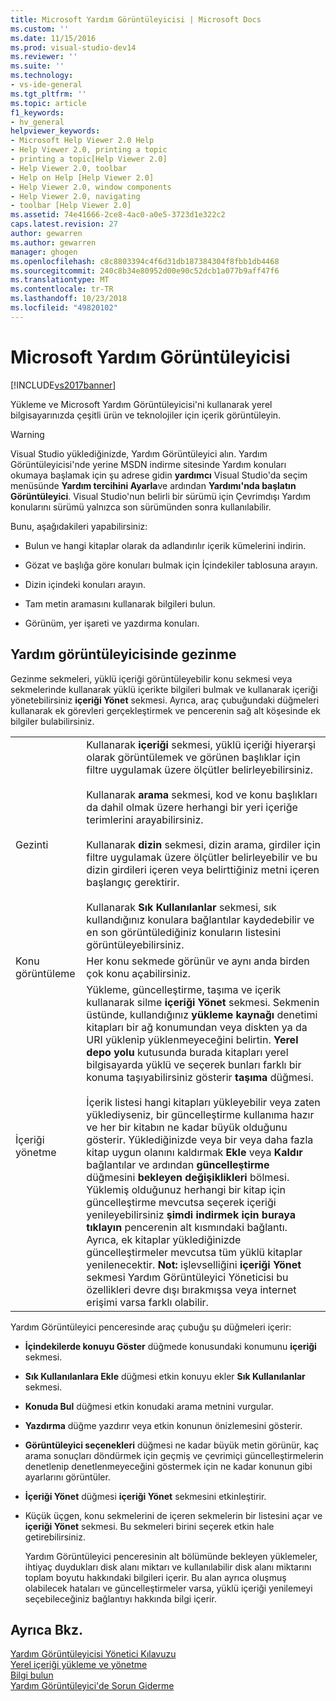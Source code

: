 ```yaml
---
title: Microsoft Yardım Görüntüleyicisi | Microsoft Docs
ms.custom: ''
ms.date: 11/15/2016
ms.prod: visual-studio-dev14
ms.reviewer: ''
ms.suite: ''
ms.technology:
- vs-ide-general
ms.tgt_pltfrm: ''
ms.topic: article
f1_keywords:
- hv_general
helpviewer_keywords:
- Microsoft Help Viewer 2.0 Help
- Help Viewer 2.0, printing a topic
- printing a topic[Help Viewer 2.0]
- Help Viewer 2.0, toolbar
- Help on Help [Help Viewer 2.0]
- Help Viewer 2.0, window components
- Help Viewer 2.0, navigating
- toolbar [Help Viewer 2.0]
ms.assetid: 74e41666-2ce8-4ac0-a0e5-3723d1e322c2
caps.latest.revision: 27
author: gewarren
ms.author: gewarren
manager: ghogen
ms.openlocfilehash: c8c8803394c4f6d31db187384304f8fbb1db4468
ms.sourcegitcommit: 240c8b34e80952d00e90c52dcb1a077b9aff47f6
ms.translationtype: MT
ms.contentlocale: tr-TR
ms.lasthandoff: 10/23/2018
ms.locfileid: "49820102"
---
```

# <a name="microsoft-help-viewer"></a>Microsoft Yardım Görüntüleyicisi
[!INCLUDE[vs2017banner](../includes/vs2017banner.md)]

Yükleme ve Microsoft Yardım Görüntüleyicisi'ni kullanarak yerel bilgisayarınızda çeşitli ürün ve teknolojiler için içerik görüntüleyin.  
  
> [!WARNING]
>  Visual Studio yüklediğinizde, Yardım Görüntüleyici alın. Yardım Görüntüleyicisi'nde yerine MSDN indirme sitesinde Yardım konuları okumaya başlamak için şu adrese gidin **yardımcı** Visual Studio'da seçim menüsünde **Yardım tercihini Ayarla**ve ardından **Yardımı'nda başlatın Görüntüleyici**. Visual Studio'nun belirli bir sürümü için Çevrimdışı Yardım konularını sürümü yalnızca son sürümünden sonra kullanılabilir.  
  
 Bunu, aşağıdakileri yapabilirsiniz:  
  
-   Bulun ve hangi kitaplar olarak da adlandırılır içerik kümelerini indirin.  
  
-   Gözat ve başlığa göre konuları bulmak için İçindekiler tablosuna arayın.  
  
-   Dizin içindeki konuları arayın.  
  
-   Tam metin aramasını kullanarak bilgileri bulun.  
  
-   Görünüm, yer işareti ve yazdırma konuları.  
  
## <a name="navigating-the-help-viewer"></a>Yardım görüntüleyicisinde gezinme  
 Gezinme sekmeleri, yüklü içeriği görüntüleyebilir konu sekmesi veya sekmelerinde kullanarak yüklü içerikte bilgileri bulmak ve kullanarak içeriği yönetebilirsiniz **içeriği Yönet** sekmesi. Ayrıca, araç çubuğundaki düğmeleri kullanarak ek görevleri gerçekleştirmek ve pencerenin sağ alt köşesinde ek bilgiler bulabilirsiniz.  
  
|||  
|-|-|  
|Gezinti|Kullanarak **içeriği** sekmesi, yüklü içeriği hiyerarşi olarak görüntülemek ve görünen başlıklar için filtre uygulamak üzere ölçütler belirleyebilirsiniz.<br /><br /> Kullanarak **arama** sekmesi, kod ve konu başlıkları da dahil olmak üzere herhangi bir yeri içeriğe terimlerini arayabilirsiniz.<br /><br /> Kullanarak **dizin** sekmesi, dizin arama, girdiler için filtre uygulamak üzere ölçütler belirleyebilir ve bu dizin girdileri içeren veya belirttiğiniz metni içeren başlangıç gerektirir.<br /><br /> Kullanarak **Sık Kullanılanlar** sekmesi, sık kullandığınız konulara bağlantılar kaydedebilir ve en son görüntülediğiniz konuların listesini görüntüleyebilirsiniz.|  
|Konu görüntüleme|Her konu sekmede görünür ve aynı anda birden çok konu açabilirsiniz.|  
|İçeriği yönetme|Yükleme, güncelleştirme, taşıma ve içerik kullanarak silme **içeriği Yönet** sekmesi. Sekmenin üstünde, kullandığınız **yükleme kaynağı** denetimi kitapları bir ağ konumundan veya diskten ya da URI yüklenip yüklenmeyeceğini belirtin. **Yerel depo yolu** kutusunda burada kitapları yerel bilgisayarda yüklü ve seçerek bunları farklı bir konuma taşıyabilirsiniz gösterir **taşıma** düğmesi.<br /><br /> İçerik listesi hangi kitapları yükleyebilir veya zaten yüklediyseniz, bir güncelleştirme kullanıma hazır ve her bir kitabın ne kadar büyük olduğunu gösterir. Yüklediğinizde veya bir veya daha fazla kitap uygun olanını kaldırmak **Ekle** veya **Kaldır** bağlantılar ve ardından **güncelleştirme** düğmesini **bekleyen değişiklikleri** bölmesi. Yüklemiş olduğunuz herhangi bir kitap için güncelleştirme mevcutsa seçerek içeriği yenileyebilirsiniz **şimdi indirmek için buraya tıklayın** pencerenin alt kısmındaki bağlantı. Ayrıca, ek kitaplar yüklediğinizde güncelleştirmeler mevcutsa tüm yüklü kitaplar yenilenecektir. **Not:** işlevselliğini **içeriği Yönet** sekmesi Yardım Görüntüleyici Yöneticisi bu özellikleri devre dışı bırakmışsa veya internet erişimi varsa farklı olabilir.|  
  
 Yardım Görüntüleyici penceresinde araç çubuğu şu düğmeleri içerir:  
  
- **İçindekilerde konuyu Göster** düğmede konusundaki konumunu **içeriği** sekmesi.  
  
- **Sık Kullanılanlara Ekle** düğmesi etkin konuyu ekler **Sık Kullanılanlar** sekmesi.  
  
- **Konuda Bul** düğmesi etkin konudaki arama metnini vurgular.  
  
- **Yazdırma** düğme yazdırır veya etkin konunun önizlemesini gösterir.  
  
- **Görüntüleyici seçenekleri** düğmesi ne kadar büyük metin görünür, kaç arama sonuçları döndürmek için geçmiş ve çevrimiçi güncelleştirmelerin denetlenip denetlenmeyeceğini göstermek için ne kadar konunun gibi ayarlarını görüntüler.  
  
- **İçeriği Yönet** düğmesi **içeriği Yönet** sekmesini etkinleştirir.  
  
- Küçük üçgen, konu sekmelerini de içeren sekmelerin bir listesini açar ve **içeriği Yönet** sekmesi. Bu sekmeleri birini seçerek etkin hale getirebilirsiniz.  
  
  Yardım Görüntüleyici penceresinin alt bölümünde bekleyen yüklemeler, ihtiyaç duydukları disk alanı miktarı ve kullanılabilir disk alanı miktarını toplam boyutu hakkındaki bilgileri içerir. Bu alan ayrıca oluşmuş olabilecek hataları ve güncelleştirmeler varsa, yüklü içeriği yenilemeyi seçebileceğiniz bağlantıyı hakkında bilgi içerir.  
  
## <a name="see-also"></a>Ayrıca Bkz.  
 [Yardım Görüntüleyicisi Yönetici Kılavuzu](../ide/help-viewer-administrator-guide.md)   
 [Yerel içeriği yükleme ve yönetme](../ide/install-and-manage-local-content.md)   
 [Bilgi bulun](../ide/locate-information.md)   
 [Yardım Görüntüleyici'de Sorun Giderme](../ide/troubleshooting-the-help-viewer.md)



